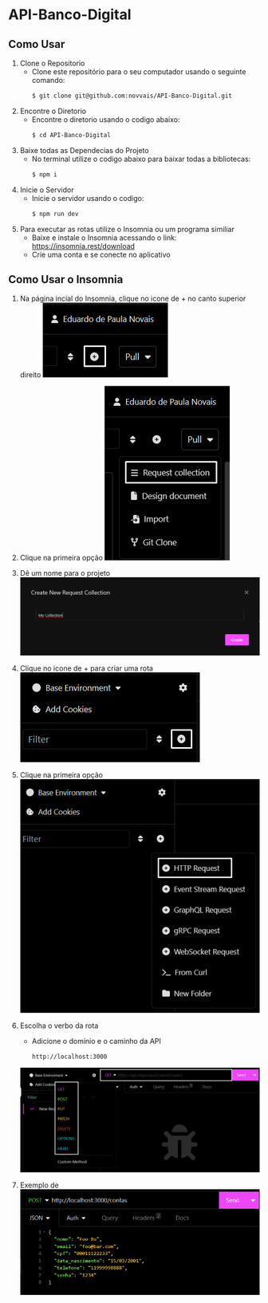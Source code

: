# API-Banco-Digital

## Como Usar

1. Clone o Repositorio
   * Clone este repositório para o seu computador usando o seguinte comando:
     ```bash
     $ git clone git@github.com:novvais/API-Banco-Digital.git

2. Encontre o Diretorio
   * Encontre o diretorio usando o codigo abaixo:
     ```bash
     $ cd API-Banco-Digital
     
3. Baixe todas as Dependecias do Projeto
   * No terminal utilize o codigo abaixo para baixar todas a bibliotecas:
     ```bash
     $ npm i

4. Inicie o Servidor
   * Inicie o servidor usando o codigo:
     ```bash
     $ npm run dev

5. Para executar as rotas utilize o Insomnia ou um programa similiar
   * Baixe e instale o Insomnia acessando o link: https://insomnia.rest/download
   * Crie uma conta e se conecte no aplicativo
      
## Como Usar o Insomnia

1. Na página incial do Insomnia, clique no icone de + no canto superior direito
   <img src="./assets/foto_1.png">

2. Clique na primeira opção
   <img src="./assets/foto_2.png">

3. Dê um nome para o projeto
   <img src="./assets/foto_3.png">

4. Clique no icone de + para criar uma rota
   <img src="./assets/foto_4.png"> 

5. Clique na primeira opção
   <img src="./assets/foto_5.png">

6. Escolha o verbo da rota
   * Adicione o dominio e o caminho da API
     ```bash
     http://localhost:3000
   <img src="./assets/foto_6.png">
   
7. Exemplo de 
   <img src="./assets/exemplo_json.png">